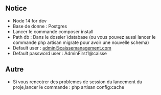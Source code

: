 

## Notice 
- Node 14 for dev
- Base de donne : Postgres
- Lancer le commande composer install
- Path db : Dans le dossier \database (ou vous pouvez aussi lancer le commande php artisan migrate pour avoir une nouvelle schema)
- Default user : admin@caissemanagement.com
- Default password user : AdminFirst1@caisse
## Autre 
- Si vous rencotrer des problemes de session du lancement du proje,lancer le commande :
php artisan config:cache
